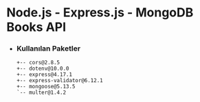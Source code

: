 # Node.js - Express.js - MongoDB  Books API

-  ### Kullanılan Paketler
    ```
    +-- cors@2.8.5
    +-- dotenv@10.0.0
    +-- express@4.17.1
    +-- express-validator@6.12.1
    +-- mongoose@5.13.5
    `-- multer@1.4.2
    ```
